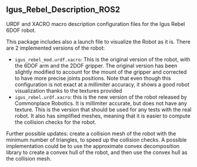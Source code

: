 ## Igus_Rebel_Description_ROS2

URDF and XACRO macro description configuration files for the Igus Rebel 6DOF robot.

This package includes also a launch file to visualize the Robot as it is. There are 2 implemented versions of the robot:
- `igus_rebel_mod.urdf.xacro`: This is the original version of the robot, with the 6DOF arm and the 2DOF gripper. The original version has been slightly modified to account for the mount of the gripper and corrected to have more precise joints positions. Note that even though this configuration is not exact at a millimiter accuracy, it shows a good robot visualization thanks to the textures provided
- `igus_rebel.urdf.xacro`: this is the new version of the robot released by Commonplace Robotics. It is millimiter accurate, but does not have any texture. This is the version that should be used for any tests with the real robot. It also has simplified meshes, meaning that it is easier to compute the collision checks for the robot.

Further possible updates: create a collision mesh of the robot with the minimum number of triangles, to speed up the collision checks. A possible implementation could be to use the approximate convex decomposition library to create a convex hull of the robot, and then use the convex hull as the collision mesh.